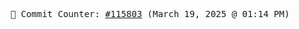 <p align="center">
    <samp>
        📮 Commit Counter: <a href="https://github.com/Javascript-void0/Javascript-void0/commits/main">#115803</a> (March 19, 2025 @ 01:14 PM)
    </samp>
</p>